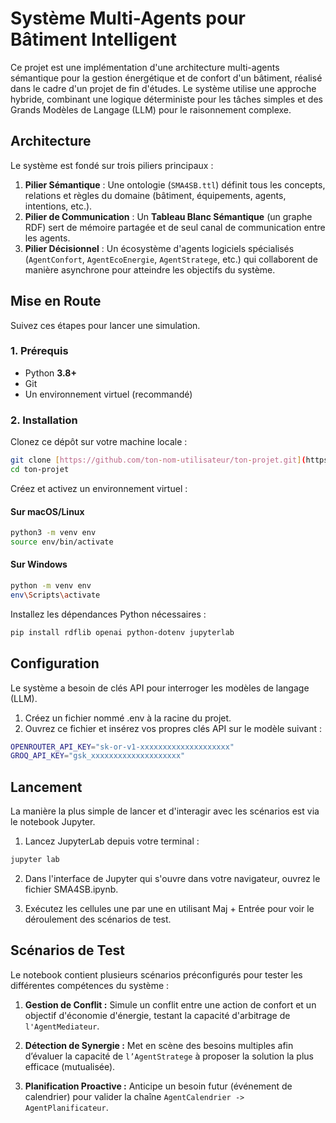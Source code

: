 # Système Multi-Agents pour Bâtiment Intelligent

Ce projet est une implémentation d'une architecture multi-agents sémantique pour la gestion énergétique et de confort d'un bâtiment, réalisé dans le cadre d'un projet de fin d'études. Le système utilise une approche hybride, combinant une logique déterministe pour les tâches simples et des Grands Modèles de Langage (LLM) pour le raisonnement complexe.

## Architecture

Le système est fondé sur trois piliers principaux :
1.  **Pilier Sémantique** : Une ontologie (`SMA4SB.ttl`) définit tous les concepts, relations et règles du domaine (bâtiment, équipements, agents, intentions, etc.).
2.  **Pilier de Communication** : Un **Tableau Blanc Sémantique** (un graphe RDF) sert de mémoire partagée et de seul canal de communication entre les agents.
3.  **Pilier Décisionnel** : Un écosystème d'agents logiciels spécialisés (`AgentConfort`, `AgentEcoEnergie`, `AgentStratege`, etc.) qui collaborent de manière asynchrone pour atteindre les objectifs du système.

## Mise en Route

Suivez ces étapes pour lancer une simulation.

### 1. Prérequis

* Python **3.8+**
* Git 
* Un environnement virtuel (recommandé)

### 2. Installation

Clonez ce dépôt sur votre machine locale :
```bash
git clone [https://github.com/ton-nom-utilisateur/ton-projet.git](https://github.com/ton-nom-utilisateur/ton-projet.git)
cd ton-projet
```
Créez et activez un environnement virtuel :
#### Sur macOS/Linux
```bash
python3 -m venv env
source env/bin/activate
```
#### Sur Windows
```bash
python -m venv env
env\Scripts\activate
```
Installez les dépendances Python nécessaires :
```bash
pip install rdflib openai python-dotenv jupyterlab
```
## Configuration
Le système a besoin de clés API pour interroger les modèles de langage (LLM).

1. Créez un fichier nommé .env à la racine du projet.
2. Ouvrez ce fichier et insérez vos propres clés API sur le modèle suivant :
```bash
OPENROUTER_API_KEY="sk-or-v1-xxxxxxxxxxxxxxxxxxxx"
GROQ_API_KEY="gsk_xxxxxxxxxxxxxxxxxxxx"
```
## Lancement
La manière la plus simple de lancer et d'interagir avec les scénarios est via le notebook Jupyter.

1. Lancez JupyterLab depuis votre terminal :
```bash
jupyter lab
```
2. Dans l'interface de Jupyter qui s'ouvre dans votre navigateur, ouvrez le fichier SMA4SB.ipynb.

3. Exécutez les cellules une par une en utilisant Maj + Entrée pour voir le déroulement des scénarios de test.

## Scénarios de Test
Le notebook contient plusieurs scénarios préconfigurés pour tester les différentes compétences du système :

1.  **Gestion de Conflit :**  Simule un conflit entre une action de confort et un objectif d'économie d'énergie, testant la capacité d'arbitrage de `l'AgentMediateur`.

2.  **Détection de Synergie :** Met en scène des besoins multiples afin d’évaluer la capacité de `l’AgentStratege` à proposer la solution la plus efficace (mutualisée).

3.  **Planification Proactive :** Anticipe un besoin futur (événement de calendrier) pour valider la chaîne `AgentCalendrier -> AgentPlanificateur`.